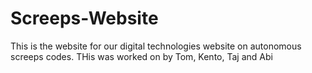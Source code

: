 # Screeps-Website

This is the website for our digital technologies website on autonomous screeps codes.
THis was worked on by Tom, Kento, Taj and Abi
